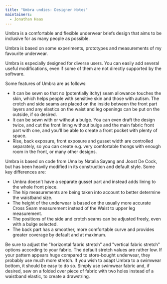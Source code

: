 ```yaml
---
title: "Umbra undies: Designer Notes"
maintainers:
  - Jonathan Haas
---
```


Umbra is a comfortable and flexible underwear briefs design that aims to be inclusive for as many people as possible.

Umbra is based on some experiments, prototypes and measurements of my favourite underwear.

Umbra is especially designed for diverse users. You can easily add several useful modifications, even if some of them are not directly supported by the software.

Some features of Umbra are as follows:

* It can be sewn so that no (potentially itchy) seam allowance touches the skin, which helps people with sensitive skin and those with autism. The crotch and side seams are placed on the inside between the front part layers and any elastics on the waist and leg openings can be put on the outside, if so desired.
* It can be sewn with or without a bulge. You can even draft the design twice, and cut the front lining without bulge and the main fabric front part with one, and you'll be able to create a front pocket with plenty of space.
* Rise, back exposure, front exposure and gusset width are controlled separately, so you can create e.g. very comfortable thongs with enough room in the front, or many other designs.

Umbra is based on code from Uma by Natalia Sayang and Joost De Cock, but has been heavily modified in its construction and default style.
Some key differences are:
* Umbra doesn't have a separate gusset part and instead adds lining to the whole front piece.
* The hip measurements are being taken into account to better determine the waistband size.
* The height of the underwear is based on the usually more accurate Cross Seam measurement instead of the Waist to upper leg measurement.
* The positions of the side and crotch seams can be adjusted freely, even with a bulge selected.
* The back part has a smoother, more comfortable curve and provides greater coverage by default and at maximum.

<Warning>
Be sure to adjust the "horizontal fabric stretch" and "vertical fabric stretch" options according to your fabric. The default stretch values are rather low. If your pattern appears huge compared to store-bought underwear, they probably use much more stretch.
</Warning>

<Tip>
  If you wish to adapt Umbra to a swimwear bottom, it should be easy to do so. Simply use swimwear fabric and, if desired, sew on a folded over piece of fabric with two holes instead of a waistband elastic, to create a drawstring.
</Tip>
